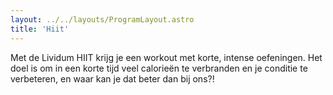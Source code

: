 ```yaml
---
layout: ../../layouts/ProgramLayout.astro
title: 'Hiit'
---
```

Met de Lividum HIIT krijg je een workout met korte, intense oefeningen. Het doel is om in een korte tijd veel calorieën te verbranden en je conditie te verbeteren, en waar kan je dat beter dan bij ons?!